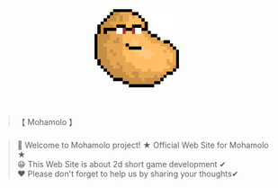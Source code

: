 <div align="center">
  <img src="imgs/logo.png" alt="Mohamolo logo" width="150">
  <br><br><br>
</div>

>【 Mohamolo 】

###
> 👋 Welcome to Mohamolo project! ★ Official Web Site for Mohamolo ★ <br>
> 😁 This Web Site is about 2d short game development ✔ <br>
> ❤ Please don't forget to help us by sharing your thoughts✔ <br>
##
